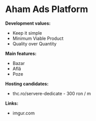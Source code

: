 # Aham Ads Platform

**Development values:**
- Keep it simple
- Minimum Viable Product
- Quality over Quantity

**Main features:**
- Bazar
- Află
- Poze

**Hosting candidates:**
- thc.ro/servere-dedicate - 300 ron / m


**Links:**
- imgur.com